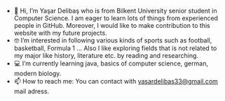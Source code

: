 - 👋 Hi, I’m Yaşar Delibaş who is from Bilkent University senior student in Computer Science. I am eager to learn lots of things from experienced people in GitHub. Moreover, I would like to make contribution to this website with my future projects.
- 🤓 I’m interested in following various kinds of sports such as football, basketball, Formula 1 ... Also I like exploring fields that is not related to my major like history, literature etc. by reading and researching.
- 💻 I’m currently learning java, basics of computer science, german, modern biology.
- 📫 How to reach me: You can contact with yasardelibas33@gmail.com mail adress.


<!---
yasardelibas33/yasardelibas33 is a ✨ special ✨ repository because its `README.md` (this file) appears on your GitHub profile.
You can click the Preview link to take a look at your changes.
--->
